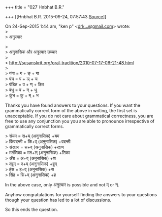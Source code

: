 +++
title = "027 Hnbhat B.R."

+++
[[Hnbhat B.R.	2015-09-24, 07:57:43 [Source](https://groups.google.com/g/samskrita/c/f7FVJ3Feu58)]]



  
On 24-Sep-2015 1:44 am, "ken p" \<[drk...@gmail.com]()\> wrote:  
\>  
\> अनुस्वार

  
\>  
\> अनुनासिक और अनुस्वार उच्चार  
\>  
\> <http://susanskrit.org/oral-tradition/2010-07-17-06-21-48.html>  
\>  
\> गंगा = ग + ङ् + गा  
\> पंच = प + ञ् + च  
\> पंडित = प + ण् + डित  
\> बंधु = ब + न् + धु  
\> कुंभ = कु + म् + भ

Thanks you have found answers to your questions. If you want the grammatically correct form of the above in writing, the first set is unacceptable. If you do not care about grammatical correctness, you are free to use any conjunction you you are able to pronounce irrespective of grammatically correct forms.

\> संयम = स+य् (अनुनासिक) +यम  
\> किंवदन्ती = कि+व् (अनुनासिक) +वदन्ती  
\> संरक्षण = स+व् (अनुनासिक) +रक्षण  
\> मतंलिका = मत+ल् (अनुनासिक) +लिका  
\> अँश = अ+व् (अनुनासिक) +श  
\> दंष्ट्रम् = द+व् (अनुनासिक) +ष्ट्रम्  
\> हंस = ह+व् (अनुनासिक) +स  
\> सिंह = सि+व् (अनुनासिक) +ह

In the above case, only अनुस्वार is possible and not म् or न्.

Anyhow congratulations for yourself finding the answers to your questions though your question has led to a lot of discussions.

So this ends the question.

